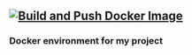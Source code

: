 ## [![Build and Push Docker Image](https://github.com/Diaz1401/docker/actions/workflows/main.yml/badge.svg)](https://github.com/Diaz1401/docker/actions/workflows/main.yml)
### Docker environment for my project
